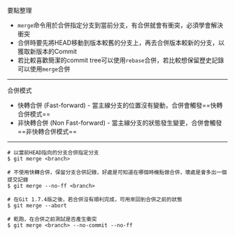 要點整理
- `merge`命令用於合併指定分支到當前分支，有合併就會有衝突，必須學會解決衝突
- 合併時要先將HEAD移動到版本較舊的分支上，再去合併版本較新的分支，以獲取新版本的Commit
- 若比較喜歡簡潔的commit tree可以使用`rebase`合併，若比較想保留歷史記錄可以使用`merge`合併

---

合併模式
- 快轉合併 (Fast-forward) - 當主線分支的位置沒有變動，合併會觸發==快轉合併模式==
- 非快轉合併 (Non Fast-forward) - 當主線分支的狀態發生變更，合併會觸發==非快轉合併模式==

---

```
# 以當前HEAD指向的分支合併指定分支
$ git merge <branch>
```

```
# 不使用快轉合併，保留分支合併記錄，好處是可知道在哪個時機點做合併，壞處是會多出一個提交記錄
$ git merge --no-ff <branch>
```

```
# 在Git 1.7.4版之後，若合併沒有順利完成，可用來回到合併之前的狀態
$ git merge --abort
```

```
# 乾跑，在合併之前測試是否產生衝突
$ git merge <branch> --no-commit --no-ff
```